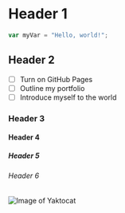 # Header 1
``` javascript
var myVar = "Hello, world!";
```

## Header 2
- [ ] Turn on GitHub Pages
- [ ] Outline my portfolio
- [ ] Introduce myself to the world

### Header 3

#### Header 4

##### Header 5

###### Header 6

![Image of Yaktocat](https://octodex.github.com/images/yaktocat.png)
